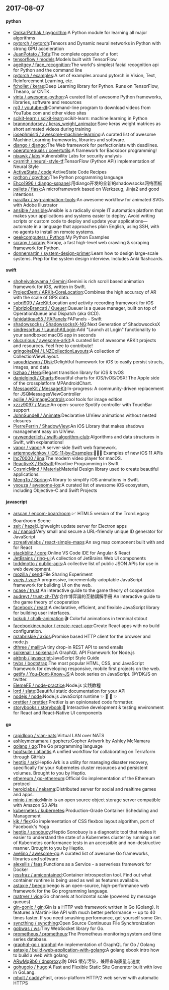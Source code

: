 ## 2017-08-07

#### python
* [OmkarPathak / pygorithm](https://github.com/OmkarPathak/pygorithm):A Python module for learning all major algorithms
* [pytorch / pytorch](https://github.com/pytorch/pytorch):Tensors and Dynamic neural networks in Python with strong GPU acceleration
* [JuanPotato / Tofu](https://github.com/JuanPotato/Tofu):The complete opposite of a font
* [tensorflow / models](https://github.com/tensorflow/models):Models built with TensorFlow
* [ageitgey / face_recognition](https://github.com/ageitgey/face_recognition):The world's simplest facial recognition api for Python and the command line
* [pytorch / examples](https://github.com/pytorch/examples):A set of examples around pytorch in Vision, Text, Reinforcement Learning, etc.
* [fchollet / keras](https://github.com/fchollet/keras):Deep Learning library for Python. Runs on TensorFlow, Theano, or CNTK.
* [vinta / awesome-python](https://github.com/vinta/awesome-python):A curated list of awesome Python frameworks, libraries, software and resources
* [rg3 / youtube-dl](https://github.com/rg3/youtube-dl):Command-line program to download videos from YouTube.com and other video sites
* [scikit-learn / scikit-learn](https://github.com/scikit-learn/scikit-learn):scikit-learn: machine learning in Python
* [brannondorsey / keras_weight_animator](https://github.com/brannondorsey/keras_weight_animator):Save keras weight matrices as short animated videos during training
* [josephmisiti / awesome-machine-learning](https://github.com/josephmisiti/awesome-machine-learning):A curated list of awesome Machine Learning frameworks, libraries and software.
* [django / django](https://github.com/django/django):The Web framework for perfectionists with deadlines.
* [operatorequals / covertutils](https://github.com/operatorequals/covertutils):A framework for Backdoor programming!
* [nixawk / labs](https://github.com/nixawk/labs):Vulnerability Labs for security analysis
* [cysmith / neural-style-tf](https://github.com/cysmith/neural-style-tf):TensorFlow (Python API) implementation of Neural Style
* [ActiveState / code](https://github.com/ActiveState/code):ActiveState Code Recipes
* [python / cpython](https://github.com/python/cpython):The Python programming language
* [Ehco1996 / django-sspanel](https://github.com/Ehco1996/django-sspanel):用diango开发的全新的shadowsocks网络面板
* [pallets / flask](https://github.com/pallets/flask):A microframework based on Werkzeug, Jinja2 and good intentions
* [parallax / svg-animation-tools](https://github.com/parallax/svg-animation-tools):An awesome workflow for animated SVGs with Adobe Illustrator
* [ansible / ansible](https://github.com/ansible/ansible):Ansible is a radically simple IT automation platform that makes your applications and systems easier to deploy. Avoid writing scripts or custom code to deploy and update your applications— automate in a language that approaches plain English, using SSH, with no agents to install on remote systems.
* [geekcomputers / Python](https://github.com/geekcomputers/Python):My Python Examples
* [scrapy / scrapy](https://github.com/scrapy/scrapy):Scrapy, a fast high-level web crawling & scraping framework for Python.
* [donnemartin / system-design-primer](https://github.com/donnemartin/system-design-primer):Learn how to design large-scale systems. Prep for the system design interview. Includes Anki flashcards.

#### swift
* [shoheiyokoyama / Gemini](https://github.com/shoheiyokoyama/Gemini):Gemini is rich scroll based animation framework for iOS, written in Swift.
* [ProjectDent / ARKit-CoreLocation](https://github.com/ProjectDent/ARKit-CoreLocation):Combines the high accuracy of AR with the scale of GPS data.
* [sobri909 / ArcKit](https://github.com/sobri909/ArcKit):Location and activity recording framework for iOS
* [FabrizioBrancati / Queuer](https://github.com/FabrizioBrancati/Queuer):Queuer is a queue manager, built on top of OperationQueue and Dispatch (aka GCD).
* [fahidattique55 / FAPanels](https://github.com/fahidattique55/FAPanels):FAPanels - Swift
* [shadowsocks / ShadowsocksX-NG](https://github.com/shadowsocks/ShadowsocksX-NG):Next Generation of ShadowsocksX
* [sindresorhus / LaunchAtLogin](https://github.com/sindresorhus/LaunchAtLogin):Add "Launch at Login" functionality to your sandboxed macOS app in seconds
* [olucurious / awesome-arkit](https://github.com/olucurious/awesome-arkit):A curated list of awesome ARKit projects and resources. Feel free to contribute!
* [gringoireDM / LNZCollectionLayouts](https://github.com/gringoireDM/LNZCollectionLayouts):A collection of CollectionViewLayout.
* [saoudrizwan / Disk](https://github.com/saoudrizwan/Disk):Delightful framework for iOS to easily persist structs, images, and data
* [lkzhao / Hero](https://github.com/lkzhao/Hero):Elegant transition library for iOS & tvOS
* [danielgindi / Charts](https://github.com/danielgindi/Charts):Beautiful charts for iOS/tvOS/OSX! The Apple side of the crossplatform MPAndroidChart.
* [MessageKit / MessageKit](https://github.com/MessageKit/MessageKit):In-progress: A community-driven replacement for JSQMessagesViewController
* [agilie / AGImageControls](https://github.com/agilie/AGImageControls):cool tools for image edition
* [xzzz9097 / Muse](https://github.com/xzzz9097/Muse):An open-source Spotify controller with TouchBar support
* [JohnSundell / Animate](https://github.com/JohnSundell/Animate):Declarative UIView animations without nested closures
* [PierrePerrin / ShadowView](https://github.com/PierrePerrin/ShadowView):An iOS Library that makes shadows management easy on UIView.
* [raywenderlich / swift-algorithm-club](https://github.com/raywenderlich/swift-algorithm-club):Algorithms and data structures in Swift, with explanations!
* [vapor / vapor](https://github.com/vapor/vapor):A server-side Swift web framework.
* [artemnovichkov / iOS-11-by-Examples](https://github.com/artemnovichkov/iOS-11-by-Examples):👨🏻‍💻 Examples of new iOS 11 APIs
* [lhc70000 / iina](https://github.com/lhc70000/iina):The modern video player for macOS.
* [ReactiveX / RxSwift](https://github.com/ReactiveX/RxSwift):Reactive Programming in Swift
* [CosmicMind / Material](https://github.com/CosmicMind/Material):Material Design library used to create beautiful applications.
* [MengTo / Spring](https://github.com/MengTo/Spring):A library to simplify iOS animations in Swift.
* [vsouza / awesome-ios](https://github.com/vsouza/awesome-ios):A curated list of awesome iOS ecosystem, including Objective-C and Swift Projects

#### javascript
* [arscan / encom-boardroom](https://github.com/arscan/encom-boardroom):📈 HTML5 version of the Tron:Legacy Boardroom Scene
* [zeit / hazel](https://github.com/zeit/hazel):Lighweight update server for Electron apps
* [ai / nanoid](https://github.com/ai/nanoid):Very small and secure a URL-friendly unique ID generator for JavaScript
* [zcreativelabs / react-simple-maps](https://github.com/zcreativelabs/react-simple-maps):An svg map component built with and for React
* [stackblitz / core](https://github.com/stackblitz/core):Online VS Code IDE for Angular & React
* [JetBrains / ring-ui](https://github.com/JetBrains/ring-ui):A collection of JetBrains Web UI components
* [toddmotto / public-apis](https://github.com/toddmotto/public-apis):A collective list of public JSON APIs for use in web development.
* [mozilla / send](https://github.com/mozilla/send):File Sharing Experiment
* [vuejs / vue](https://github.com/vuejs/vue):A progressive, incrementally-adoptable JavaScript framework for building UI on the web.
* [ncase / trust](https://github.com/ncase/trust):An interactive guide to the game theory of cooperation
* [audreyt / trust-zh-TW](https://github.com/audreyt/trust-zh-TW):合作博弈論的互動講解手冊 An interactive guide to the game theory of cooperation
* [facebook / react](https://github.com/facebook/react):A declarative, efficient, and flexible JavaScript library for building user interfaces.
* [bokub / chalk-animation](https://github.com/bokub/chalk-animation):🎬 Colorful animations in terminal stdout
* [facebookincubator / create-react-app](https://github.com/facebookincubator/create-react-app):Create React apps with no build configuration.
* [mzabriskie / axios](https://github.com/mzabriskie/axios):Promise based HTTP client for the browser and node.js
* [dthree / mailit](https://github.com/dthree/mailit):A tiny drop-in REST API to send emails
* [spikenail / spikenail](https://github.com/spikenail/spikenail):A GraphQL API Framework for Node.js
* [airbnb / javascript](https://github.com/airbnb/javascript):JavaScript Style Guide
* [twbs / bootstrap](https://github.com/twbs/bootstrap):The most popular HTML, CSS, and JavaScript framework for developing responsive, mobile first projects on the web.
* [getify / You-Dont-Know-JS](https://github.com/getify/You-Dont-Know-JS):A book series on JavaScript. @YDKJS on twitter.
* [ElemeFE / node-practice](https://github.com/ElemeFE/node-practice):Node.js 实践教程
* [lord / slate](https://github.com/lord/slate):Beautiful static documentation for your API
* [nodejs / node](https://github.com/nodejs/node):Node.js JavaScript runtime ✨ 🐢 🚀 ✨
* [prettier / prettier](https://github.com/prettier/prettier):Prettier is an opinionated code formatter.
* [storybooks / storybook](https://github.com/storybooks/storybook):📓 Interactive development & testing environment for React and React-Native UI components

#### go
* [rapidloop / vlan-nats](https://github.com/rapidloop/vlan-nats):Virtual LAN over NATS
* [ashleymcnamara / gophers](https://github.com/ashleymcnamara/gophers):Gopher Artwork by Ashley McNamara
* [golang / go](https://github.com/golang/go):The Go programming language
* [hootsuite / atlantis](https://github.com/hootsuite/atlantis):A unified workflow for collaborating on Terraform through GitHub
* [heptio / ark](https://github.com/heptio/ark):Heptio Ark is a utility for managing disaster recovery, specifically for your Kubernetes cluster resources and persistent volumes. Brought to you by Heptio.
* [ethereum / go-ethereum](https://github.com/ethereum/go-ethereum):Official Go implementation of the Ethereum protocol
* [heroiclabs / nakama](https://github.com/heroiclabs/nakama):Distributed server for social and realtime games and apps.
* [minio / minio](https://github.com/minio/minio):Minio is an open source object storage server compatible with Amazon S3 APIs
* [kubernetes / kubernetes](https://github.com/kubernetes/kubernetes):Production-Grade Container Scheduling and Management
* [kjk / flex](https://github.com/kjk/flex):Go implementation of CSS flexbox layout algorithm, port of Facebook's Yoga
* [heptio / sonobuoy](https://github.com/heptio/sonobuoy):Heptio Sonobuoy is a diagnostic tool that makes it easier to understand the state of a Kubernetes cluster by running a set of Kubernetes conformance tests in an accessible and non-destructive manner. Brought to you by Heptio.
* [avelino / awesome-go](https://github.com/avelino/awesome-go):A curated list of awesome Go frameworks, libraries and software
* [alexellis / faas](https://github.com/alexellis/faas):Functions as a Service - a serverless framework for Docker
* [jessfraz / amicontained](https://github.com/jessfraz/amicontained):Container introspection tool. Find out what container runtime is being used as well as features available.
* [astaxie / beego](https://github.com/astaxie/beego):beego is an open-source, high-performance web framework for the Go programming language.
* [matryer / vice](https://github.com/matryer/vice):Go channels at horizontal scale (powered by message queues)
* [gin-gonic / gin](https://github.com/gin-gonic/gin):Gin is a HTTP web framework written in Go (Golang). It features a Martini-like API with much better performance -- up to 40 times faster. If you need smashing performance, get yourself some Gin.
* [syncthing / syncthing](https://github.com/syncthing/syncthing):Open Source Continuous File Synchronization
* [gobwas / ws](https://github.com/gobwas/ws):Tiny WebSocket library for Go.
* [prometheus / prometheus](https://github.com/prometheus/prometheus):The Prometheus monitoring system and time series database.
* [graphql-go / graphql](https://github.com/graphql-go/graphql):An implementation of GraphQL for Go / Golang
* [astaxie / build-web-application-with-golang](https://github.com/astaxie/build-web-application-with-golang):A golang ebook intro how to build a web with golang
* [ARwMq9b6 / dnsproxy](https://github.com/ARwMq9b6/dnsproxy):防 DNS 缓存污染，兼顾查询质量与速度
* [gohugoio / hugo](https://github.com/gohugoio/hugo):A Fast and Flexible Static Site Generator built with love in GoLang.
* [mholt / caddy](https://github.com/mholt/caddy):Fast, cross-platform HTTP/2 web server with automatic HTTPS
